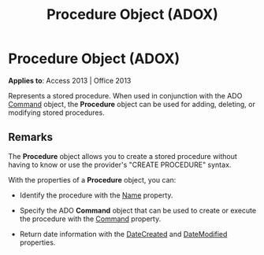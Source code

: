 ﻿---
title: Procedure Object (ADOX)
TOCTitle: Procedure Object (ADOX)
ms:assetid: d5fcf0fe-f59f-e114-dc11-515f11c2a2c1
ms:mtpsurl: https://msdn.microsoft.com/en-us/library/JJ250076(v=office.15)
ms:contentKeyID: 48547972
ms.date: 09/18/2015
mtps_version: v=office.15
---

# Procedure Object (ADOX)


**Applies to**: Access 2013 | Office 2013

Represents a stored procedure. When used in conjunction with the ADO [Command](command-object-ado.md) object, the **Procedure** object can be used for adding, deleting, or modifying stored procedures.

## Remarks

The **Procedure** object allows you to create a stored procedure without having to know or use the provider's "CREATE PROCEDURE" syntax.

With the properties of a **Procedure** object, you can:

  - Identify the procedure with the [Name](name-property-adox.md) property.

  - Specify the ADO **Command** object that can be used to create or execute the procedure with the [Command](command-property-adox.md) property.

  - Return date information with the [DateCreated](datecreated-property-adox.md) and [DateModified](datemodified-property-adox.md) properties.

